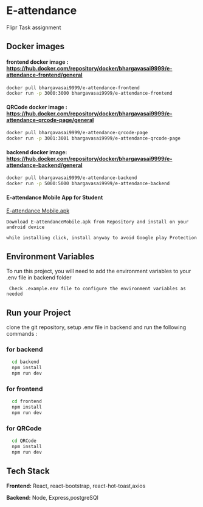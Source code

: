 # E-attendance
Flipr Task assignment


## Docker images

#### frontend docker image : https://hub.docker.com/repository/docker/bhargavasai9999/e-attendance-frontend/general


```bash
docker pull bhargavasai9999/e-attendance-frontend
docker run -p 3000:3000 bhargavasai9999/e-attendance-frontend
```
#### QRCode docker image : https://hub.docker.com/repository/docker/bhargavasai9999/e-attendance-qrcode-page/general


```bash
docker pull bhargavasai9999/e-attendance-qrcode-page
docker run -p 3001:3001 bhargavasai9999/e-attendance-qrcode-page
```

#### backend docker image: https://hub.docker.com/repository/docker/bhargavasai9999/e-attendance-backend/general

```bash
docker pull bhargavasai9999/e-attendance-backend
docker run -p 5000:5000 bhargavasai9999/e-attendance-backend
```

#### E-attendance Mobile App for Student
[E-attendance Mobile.apk](https://github.com/bhargavasai9999/e-attendance/blob/main/E-attenadance%20Mobile.apk)

` Download E-attendanceMobile.apk from Repository and install on your android device `

` while installing click, install anyway to avoid Google play Protection `

## Environment Variables

To run this project, you will need to add the environment variables to your .env file in backend folder

` Check .example.env file to configure the environment variables as needed`



## Run your Project
clone the git repository, setup .env file in backend and  run the following commands :

### for backend
```bash
  cd backend
  npm install
  npm run dev
```
### for frontend
```bash
  cd frontend
  npm install
  npm run dev
```

### for QRCode
```bash
  cd QRCode
  npm install
  npm run dev
```


## Tech Stack

**Frontend:** React, react-bootstrap, react-hot-toast,axios

**Backend:** Node, Express,postgreSQl
